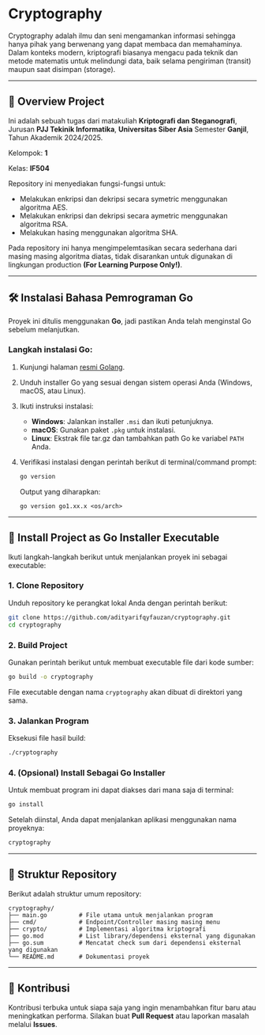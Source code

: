 
# Cryptography

Cryptography adalah ilmu dan seni mengamankan informasi sehingga hanya pihak yang berwenang yang dapat membaca dan memahaminya. Dalam konteks modern, kriptografi biasanya mengacu pada teknik dan metode matematis untuk melindungi data, baik selama pengiriman (transit) maupun saat disimpan (storage).

---

## 📖 Overview Project

Ini adalah sebuah tugas dari matakuliah **Kriptografi dan Steganografi**, Jurusan **PJJ Tekinik Informatika**, **Universitas Siber Asia** Semester **Ganjil**, Tahun Akademik 2024/2025.

Kelompok: **1** 

Kelas: **IF504**

Repository ini menyediakan fungsi-fungsi untuk:
- Melakukan enkripsi dan dekripsi secara symetric menggunakan algoritma AES.
- Melakukan enkripsi dan dekripsi secara aymetric menggunakan algoritma RSA.
- Melakukan hasing menggunakan algoritma SHA.

Pada repository ini hanya mengimpelemtasikan secara sederhana dari masing masing algoritma diatas, tidak disarankan untuk digunakan di lingkungan production **(For Learning Purpose Only!)**.

---

## 🛠️ Instalasi Bahasa Pemrograman Go

Proyek ini ditulis menggunakan **Go**, jadi pastikan Anda telah menginstal Go sebelum melanjutkan.

### Langkah instalasi Go:
1. Kunjungi halaman [resmi Golang](https://go.dev/dl/).
2. Unduh installer Go yang sesuai dengan sistem operasi Anda (Windows, macOS, atau Linux).
3. Ikuti instruksi instalasi:
   - **Windows**: Jalankan installer `.msi` dan ikuti petunjuknya.
   - **macOS**: Gunakan paket `.pkg` untuk instalasi.
   - **Linux**: Ekstrak file tar.gz dan tambahkan path Go ke variabel `PATH` Anda.
4. Verifikasi instalasi dengan perintah berikut di terminal/command prompt:

   ```bash
   go version
   ```

   Output yang diharapkan:
   ```
   go version go1.xx.x <os/arch>
   ```

---

## 🚀 Install Project as Go Installer Executable

Ikuti langkah-langkah berikut untuk menjalankan proyek ini sebagai executable:

### 1. Clone Repository
Unduh repository ke perangkat lokal Anda dengan perintah berikut:
```bash
git clone https://github.com/adityarifqyfauzan/cryptography.git
cd cryptography
```

### 2. Build Project
Gunakan perintah berikut untuk membuat executable file dari kode sumber:
```bash
go build -o cryptography
```

File executable dengan nama `cryptography` akan dibuat di direktori yang sama.

### 3. Jalankan Program
Eksekusi file hasil build:
```bash
./cryptography
```

### 4. (Opsional) Install Sebagai Go Installer
Untuk membuat program ini dapat diakses dari mana saja di terminal:
```bash
go install
```

Setelah diinstal, Anda dapat menjalankan aplikasi menggunakan nama proyeknya:
```bash
cryptography
```

---

## 📂 Struktur Repository

Berikut adalah struktur umum repository:
```
cryptography/
├── main.go         # File utama untuk menjalankan program
├── cmd/            # Endpoint/Controller masing masing menu
├── crypto/         # Implementasi algoritma kriptografi
├── go.mod          # List library/dependensi eksternal yang digunakan
├── go.sum          # Mencatat check sum dari dependensi eksternal yang digunakan
└── README.md       # Dokumentasi proyek
```

---

## 🎯 Kontribusi

Kontribusi terbuka untuk siapa saja yang ingin menambahkan fitur baru atau meningkatkan performa. Silakan buat **Pull Request** atau laporkan masalah melalui **Issues**.

